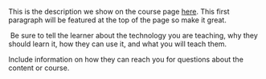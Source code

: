 This is the description we show on the course page [here](https://lab.github.com/ChloeCodesThings/public-speaking-basics). This first paragraph will be featured at the top of the page so make it great.
​

​
Be sure to tell the learner about the technology you are teaching, why they should learn it, how they can use it, and what you will teach them.
​


Include information on how they can reach you for questions about the content or course. 